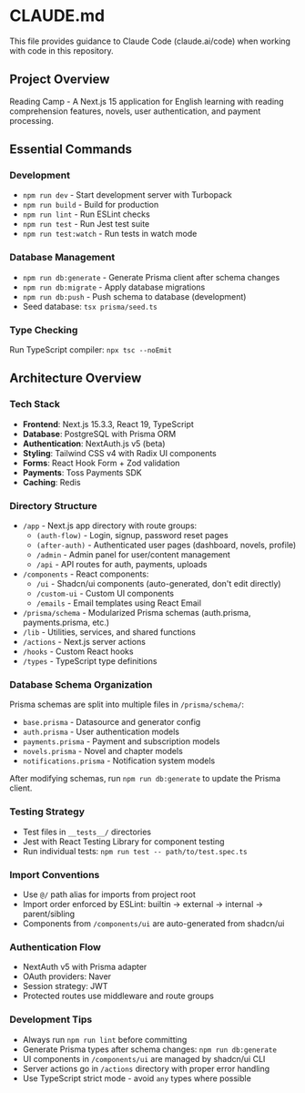 # CLAUDE.md

This file provides guidance to Claude Code (claude.ai/code) when working with code in this repository.

## Project Overview

Reading Camp - A Next.js 15 application for English learning with reading comprehension features, novels, user authentication, and payment processing.

## Essential Commands

### Development
- `npm run dev` - Start development server with Turbopack
- `npm run build` - Build for production
- `npm run lint` - Run ESLint checks
- `npm run test` - Run Jest test suite
- `npm run test:watch` - Run tests in watch mode

### Database Management
- `npm run db:generate` - Generate Prisma client after schema changes
- `npm run db:migrate` - Apply database migrations
- `npm run db:push` - Push schema to database (development)
- Seed database: `tsx prisma/seed.ts`

### Type Checking
Run TypeScript compiler: `npx tsc --noEmit`

## Architecture Overview

### Tech Stack
- **Frontend**: Next.js 15.3.3, React 19, TypeScript
- **Database**: PostgreSQL with Prisma ORM
- **Authentication**: NextAuth.js v5 (beta)
- **Styling**: Tailwind CSS v4 with Radix UI components
- **Forms**: React Hook Form + Zod validation
- **Payments**: Toss Payments SDK
- **Caching**: Redis

### Directory Structure
- `/app` - Next.js app directory with route groups:
  - `(auth-flow)` - Login, signup, password reset pages
  - `(after-auth)` - Authenticated user pages (dashboard, novels, profile)
  - `/admin` - Admin panel for user/content management
  - `/api` - API routes for auth, payments, uploads
- `/components` - React components:
  - `/ui` - Shadcn/ui components (auto-generated, don't edit directly)
  - `/custom-ui` - Custom UI components
  - `/emails` - Email templates using React Email
- `/prisma/schema` - Modularized Prisma schemas (auth.prisma, payments.prisma, etc.)
- `/lib` - Utilities, services, and shared functions
- `/actions` - Next.js server actions
- `/hooks` - Custom React hooks
- `/types` - TypeScript type definitions

### Database Schema Organization
Prisma schemas are split into multiple files in `/prisma/schema/`:
- `base.prisma` - Datasource and generator config
- `auth.prisma` - User authentication models
- `payments.prisma` - Payment and subscription models
- `novels.prisma` - Novel and chapter models
- `notifications.prisma` - Notification system models

After modifying schemas, run `npm run db:generate` to update the Prisma client.

### Testing Strategy
- Test files in `__tests__/` directories
- Jest with React Testing Library for component testing
- Run individual tests: `npm run test -- path/to/test.spec.ts`

### Import Conventions
- Use `@/` path alias for imports from project root
- Import order enforced by ESLint: builtin → external → internal → parent/sibling
- Components from `/components/ui` are auto-generated from shadcn/ui

### Authentication Flow
- NextAuth v5 with Prisma adapter
- OAuth providers: Naver
- Session strategy: JWT
- Protected routes use middleware and route groups

### Development Tips
- Always run `npm run lint` before committing
- Generate Prisma types after schema changes: `npm run db:generate`
- UI components in `/components/ui` are managed by shadcn/ui CLI
- Server actions go in `/actions` directory with proper error handling
- Use TypeScript strict mode - avoid `any` types where possible